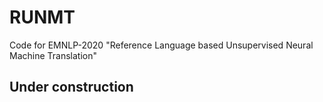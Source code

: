 # RUNMT
Code for EMNLP-2020 "Reference Language based Unsupervised Neural Machine Translation"

## Under construction
